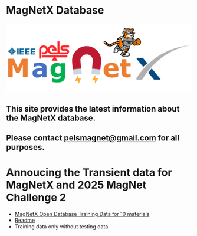# MagNetX Database 

<img src="img/MagNet Logo.png" width="800">

## This site provides the latest information about the MagNetX database. 
## Please contact [pelsmagnet@gmail.com](mailto:pelsmagnet@gmail.com) for all purposes.

# Annoucing the Transient data for MagNetX and 2025 MagNet Challenge 2 
- [MagNetX Open Database Training Data for 10 materials](https://www.dropbox.com/scl/fo/o07x7fa6d5elev19pzd1w/AISuBEWf8LQVszFeoaTlqY4?rlkey=8ec7mqukfr9no61h193zb4qdb&dl=0)
- [Readme](docs/README.pdf)
- Training data only without testing data
